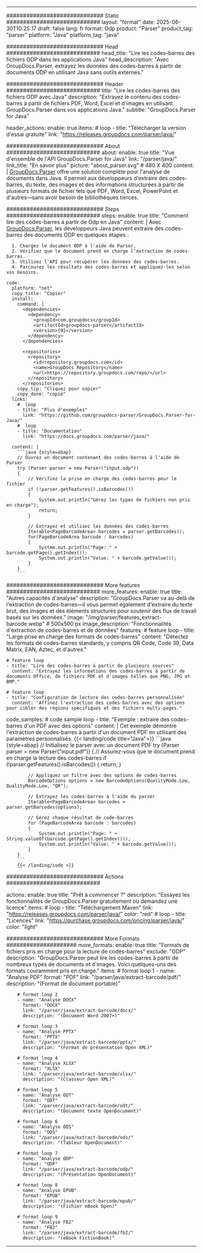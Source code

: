 


---
############################# Static ############################
layout: "format"
date:  2025-06-30T10:25:17
draft: false
lang: fr
format: Odp
product: "Parser"
product_tag: "parser"
platform: "Java"
platform_tag: "java"

############################# Head ############################
head_title: "Lire les codes-barres des fichiers ODP dans les applications Java"
head_description: "Avec GroupDocs.Parser, extrayez les données des codes-barres à partir de documents ODP en utilisant Java sans outils externes."

############################# Header ############################
title: "Lire les codes-barres des fichiers ODP avec Java" 
description: "Extrayez le contenu des codes-barres à partir de fichiers PDF, Word, Excel et d'images en utilisant GroupDocs.Parser dans vos applications Java."
subtitle: "GroupDocs.Parser for Java" 

header_actions:
  enable: true
  items:
    #  loop
    - title: "Télécharger la version d'essai gratuite"
      link: "https://releases.groupdocs.com/parser/java/"
      
############################# About ############################
about:
    enable: true
    title: "Vue d'ensemble de l'API GroupDocs.Parser for Java"
    link: "/parser/java/"
    link_title: "En savoir plus"
    picture: "about_parser.svg" # 480 X 400
    content: |
       [GroupDocs.Parser](/parser/java/) offre une solution complète pour l'analyse de documents dans Java. Il permet aux développeurs d'extraire des codes-barres, du texte, des images et des informations structurées à partir de plusieurs formats de fichier tels que PDF, Word, Excel, PowerPoint et d'autres—sans avoir besoin de bibliothèques tierces.

############################# Steps ############################
steps:
    enable: true
    title: "Comment lire des codes-barres à partir de Odp en Java"
    content: |
      Avec [GroupDocs.Parser](/parser/java/), les développeurs Java peuvent extraire des codes-barres des documents ODP en quelques étapes :
      
      1. Chargez le document ODP à l'aide de Parser.
      2. Vérifiez que le document prend en charge l'extraction de codes-barres.
      3. Utilisez l'API pour récupérer les données des codes-barres.
      4. Parcourez les résultats des codes-barres et appliquez-les selon vos besoins.
   
    code:
      platform: "net"
      copy_title: "Copier"
      install:
        command: |
          <dependencies>
            <dependency>
              <groupId>com.groupdocs</groupId>
              <artifactId>groupdocs-parser</artifactId>
              <version>{0}</version>
            </dependency>
          </dependencies>

          <repositories>
            <repository>
              <id>repository.groupdocs.com</id>
              <name>GroupDocs Repository</name>
              <url>https://repository.groupdocs.com/repo/</url>
            </repository>
          </repositories>
        copy_tip: "Cliquez pour copier"
        copy_done: "copié"
      links:
        #  loop
        - title: "Plus d'exemples"
          link: "https://github.com/groupdocs-parser/GroupDocs.Parser-for-Java/"
        #  loop
        - title: "Documentation"
          link: "https://docs.groupdocs.com/parser/java/"
          
      content: |
        ```java {style=abap}
        // Ouvrez un document contenant des codes-barres à l'aide de Parser
        try (Parser parser = new Parser("input.odp"))
        {
            // Vérifiez la prise en charge des codes-barres pour le fichier
            if (!parser.getFeatures().isBarcodes())
            {
                System.out.println("Gérez les types de fichiers non pris en charge");
                return;
            }

            // Extrayez et utilisez les données des codes-barres
            Iterable<PageBarcodeArea> barcodes = parser.getBarcodes();
            for(PageBarcodeArea barcode : barcodes)
            {
                System.out.println("Page: " + barcode.getPage().getIndex());
                System.out.println("Value: " + barcode.getValue());
            }
        }
        ```            

############################# More features ############################
more_features:
  enable: true
  title: "Autres capacités d'analyse"
  description: "GroupDocs.Parser va au-delà de l'extraction de codes-barres—il vous permet également d'extraire du texte brut, des images et des éléments structurés pour soutenir des flux de travail basés sur les données."
  image: "/img/parser/features_extract-barcode.webp" # 500x500 px
  image_description: "Fonctionnalités d'extraction de codes-barres et de données"
  features:
    # feature loop
    - title: "Large prise en charge des formats de codes-barres"
      content: "Détectez les formats de codes-barres standards, y compris QR Code, Code 39, Data Matrix, EAN, Aztec, et d'autres."

    # feature loop
    - title: "Lire des codes-barres à partir de plusieurs sources"
      content: "Extrayez les informations des codes-barres à partir de documents Office, de fichiers PDF et d'images telles que PNG, JPG et BMP."

    # feature loop
    - title: "Configuration de lecture des codes-barres personnalisée"
      content: "Affinez l'extraction des codes-barres avec des options pour cibler des régions spécifiques et des fichiers multi-pages."
      
  code_samples:
    # code sample loop
    - title: "Exemple : extraire des codes-barres d'un PDF avec des options"
      content: |
        Cet exemple démontre l'extraction de codes-barres à partir d'un document PDF en utilisant des paramètres personnalisés.
        {{< landing/code title="Java">}}
        ```java {style=abap}
        //  Initialisez le parser avec un document PDF
        try (Parser parser = new Parser("input.pdf"))
        {
            // Assurez-vous que le document prend en charge la lecture des codes-barres
            if (!parser.getFeatures().isBarcodes())
            {
                return;
            }

            // Appliquez un filtre avec des options de codes-barres
            BarcodeOptions options = new BarcodeOptions(QualityMode.Low, QualityMode.Low, "QR");

            // Extrayez les codes-barres à l'aide du parser
            Iterable<PageBarcodeArea> barcodes = parser.getBarcodes(options);

            // Gérez chaque résultat de code-barres
            for (PageBarcodeArea barcode : barcodes)
            {
                System.out.println("Page: " + String.valueOf(barcode.getPage().getIndex()));
                System.out.println("Value: " + barcode.getValue());
            }
        }
        ```
        {{< /landing/code >}}


############################# Actions ############################

actions:
  enable: true
  title: "Prêt à commencer ?"
  description: "Essayez les fonctionnalités de GroupDocs.Parser gratuitement ou demandez une licence"
  items:
    #  loop
    - title: "Téléchargement Maven"
      link: "https://releases.groupdocs.com/parser/java/"
      color: "red"
        #  loop
    - title: "Licences"
      link: "https://purchase.groupdocs.com/pricing/parser/java/"
      color: "light"


############################# More Formats #####################
more_formats:
    enable: true
    title: "Formats de fichiers pris en charge pour la lecture de codes-barres"
    exclude: "ODP"
    description: "GroupDocs.Parser peut lire les codes-barres à partir de nombreux types de documents et d'images. Voici quelques-uns des formats couramment pris en charge."
    items: 
        # format loop 1
        - name: "Analyse PDF"
          format: "PDF"
          link: "/parser/java/extract-barcode/pdf/"
          description: "(Format de document portable)"
          
        # format loop 2
        - name: "Analyse DOCX"
          format: "DOCX"
          link: "/parser/java/extract-barcode/docx/"
          description: "(Document Word 2007+)"
          
        # format loop 3
        - name: "Analyse PPTX"
          format: "PPTX"
          link: "/parser/java/extract-barcode/pptx/"
          description: "(Format de présentation Open XML)"
          
        # format loop 4
        - name: "Analyse XLSX"
          format: "XLSX"
          link: "/parser/java/extract-barcode/xlsx/"
          description: "(Classeur Open XML)"
          
        # format loop 5
        - name: "Analyse ODT"
          format: "ODT"
          link: "/parser/java/extract-barcode/odt/"
          description: "(Document texte OpenDocument)"
          
        # format loop 6
        - name: "Analyse ODS"
          format: "ODS"
          link: "/parser/java/extract-barcode/ods/"
          description: "(Tableur OpenDocument)"
          
        # format loop 7
        - name: "Analyse ODP"
          format: "ODP"
          link: "/parser/java/extract-barcode/odp/"
          description: "(Présentation OpenDocument)"
          
        # format loop 8
        - name: "Analyse EPUB"
          format: "EPUB"
          link: "/parser/java/extract-barcode/epub/"
          description: "(Fichier eBook Open)"
          
        # format loop 9
        - name: "Analyse FB2"
          format: "FB2"
          link: "/parser/java/extract-barcode/fb2/"
          description: "(eBook FictionBook)"
         
          

---